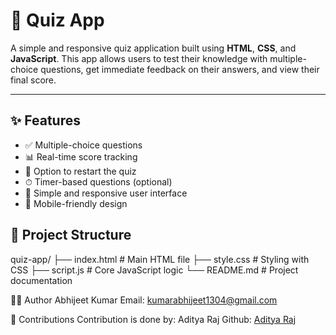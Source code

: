 # 🧠 Quiz App

A simple and responsive quiz application built using **HTML**, **CSS**, and **JavaScript**. This app allows users to test their knowledge with multiple-choice questions, get immediate feedback on their answers, and view their final score.

---

## ✨ Features

- ✅ Multiple-choice questions
- 📊 Real-time score tracking
- 🔄 Option to restart the quiz
- ⏱ Timer-based questions (optional)
- 🎨 Simple and responsive user interface
- 📱 Mobile-friendly design


## 📂 Project Structure
quiz-app/
├── index.html # Main HTML file
├── style.css # Styling with CSS
├── script.js # Core JavaScript logic
└── README.md # Project documentation

🙋‍♂️ Author
Abhijeet Kumar
Email: kumarabhijeet1304@gmail.com

🤝 Contributions
Contribution is done by:
Aditya Raj
Github: [Aditya Raj](https://github.com/1amAdityaa/1amAdityaa)
